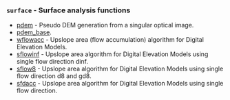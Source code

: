### `surface` - Surface analysis functions

* [pdem](pdem.html)           - Pseudo DEM generation from a singular optical image.
* [pdem_base](pdem_base.html). 
* [wflowacc](wflowacc.html)   - Upslope area (flow accumulation) algorithm for Digital Elevation Models.
* [sflowinf](sflowinf.html)   - Upslope area algorithm for Digital Elevation Models using single flow direction dinf.
* [sflow8](sflow8.html)   - Upslope area algorithm for Digital Elevation Models using single flow direction d8 and gd8.
* [sfdacc](sfdacc.html) - Upslope area algorithm for Digital Elevation Models using single flow direction.
